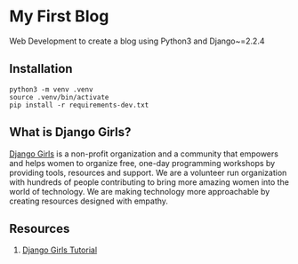 # My First Blog

Web Development to create a blog using Python3 and Django~=2.2.4

## Installation
```
python3 -m venv .venv
source .venv/bin/activate
pip install -r requirements-dev.txt
```

## What is Django Girls?
[Django Girls](https://djangogirls.org/) is a non-profit organization and a community that empowers and helps women to organize free, 
one-day programming workshops by providing tools, resources and support. 
We are a volunteer run organization with hundreds of people contributing to bring more amazing women into the world of technology. 
We are making technology more approachable by creating resources designed with empathy.

## Resources
1. [Django Girls Tutorial](https://tutorial.djangogirls.org/en/)
